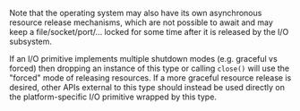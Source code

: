Note that the operating system may also have its own asynchronous resource release mechanisms,
which are not possible to await and may keep a file/socket/port/... locked for some time after
it is released by the I/O subsystem.

If an I/O primitive implements multiple shutdown modes (e.g. graceful vs forced) then dropping
an instance of this type or calling `close()` will use the "forced" mode of releasing resources.
If a more graceful resource release is desired, other APIs external to this type should instead
be used directly on the platform-specific I/O primitive wrapped by this type.
